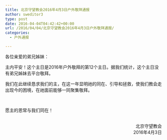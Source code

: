 ```yaml
---
title: 北京守望教会2016年4月3日户外敬拜通报
author: sweditor3
type: post
date: 2016-04-04T04:42:42+00:00
url: /2016/04/04/北京守望教会2016年4月3日户外敬拜通报/
categories:
  - 户外通报

---
```

各位亲爱的弟兄姊妹： 

主内平安！这个主日是2016年户外敬拜的第12个主日。据我们统计，这个主日没有弟兄姊妹去平台敬拜。
	  
我们在此继续恳求我们的主，在这一年显明祂的同在、引导和拯救，使我们教会走出现今的困境，在祂面前能够一同聚集敬拜。
	  
&nbsp;
	  
愿主的恩常与我们同在！ 

<p style="text-align: right;">
  &nbsp;<br /> 北京守望教会<br /> 2016年4月3日
</p>